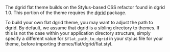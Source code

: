 The dgrid flat theme builds on the Stylus-based CSS refactor found in dgrid 1.0.
This portion of the theme requires the [dgrid](http://dgrid.io/) package.

To build your own flat dgrid theme, you may want to adjust the path to dgrid. By
default, we assume that dgrid is a sibling directory to themes. If this is not
the case within your application directory structure, simply specify a different
value for `$flat_path_to_dgrid` in your stylus file for your theme, before
importing themes/flat/dgrid/flat.styl.
